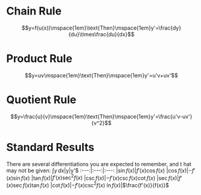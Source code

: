 # Chain Rule
$$y=f(u(x))\mspace{1em}\text{Then}\mspace{1em}y'=\frac{dy}{du}\times\frac{du}{dx}$$
# Product Rule
$$y=uv\mspace{1em}\text{Then}\mspace{1em}y'=u'v+uv'$$
# Quotient Rule
$$y=\frac{u}{v}\mspace{1em}\text{Then}\mspace{1em}y'=\frac{u'v-uv'}{v^2}$$
# Standard Results
There are several differentiations you are expected to remember, and t hat may not be given:
$\int{y}\,dx|$y$|$y'$
:---:|:---:|:---:
|$\sin{f(x)}$|$f'(x)\cos{f(x)}$
|$\cos{f(x)}$|$-f'(x)\sin{f(x)}$
|$\tan{f(x)}$|$f'(x)\sec^2{f(x)}$
|$\csc{f(x)}$|$-f'(x)\csc{f(x)}\cot{f(x)}$
|$\sec{f(x)}$|$f'(x)\sec{f(x)}\tan{f(x)}$
|$\cot{f(x)}$|$-f'(x)\csc^2{f(x)}$
$\ln{f(x)}$|$\frac{f'(x)}{f(x)}$
